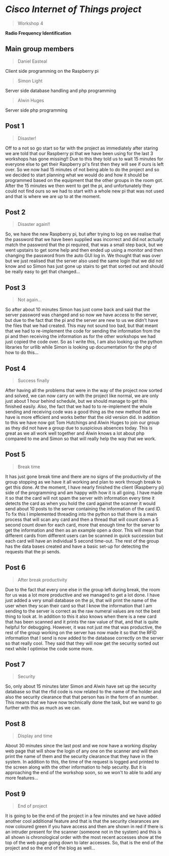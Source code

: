 # *Cisco Internet of Things project*
> Workshop 4 

**Radio Frequency Identification**

## Main group members

> Daniel Easteal

Client side programming on the Raspberry pi

> Simon Light

Server side database handling and php programming

> Alwin Huges

Server side php programming

## Post 1
> Disaster!

Off to a not so go start so far with the project as immediately after staring we are told that our Raspberry pi that we have been using for the last 3 workshops has gone missing!! Due to this they told us to wait 15 minutes for everyone else to get their Raspberry pi's first then they will see if ours is left over. So we now had 15 minutes of not being able to do the project and so we decided to start planning what we would do and how it should be programmed based on the equipment that the other groups in the room got. After the 15 minutes we then went to get the pi, and unfortunately they could not find ours so we had to start with a whole new pi that was not used and that is where we are up to at the moment. 

## Post 2
> Disaster again!!

So, we have the new Raspberry pi, but after trying to log on we realise that the password that we have been supplied was incorrect and did not actually match the password that the pi required, that was a small step back, but we went upstairs to get some help and then ended up using a monitor and then changing the password from the auto GUI log in. We thought that was over but we just realised that the server also used the same login that we did not know and so Simon has just gone up stairs to get that sorted out and should be really easy to get that changed...

## Post 3
> Not again...

So after about 10 minutes Simon has just come back and said that the server password was changed and so now we have access to the server, but due to the fact that the pi and the server are new to us we didn't have the files that we had created. This may not sound too bad, but that meant that we had to re-implement the  code for sending the information from the pi and then receiving the information as for the other workshops we had just copied the code over. So as I write this, I am also looking up the python libraries for urllib while Simon is looking up documentation for the php of how to do this...

## Post 4
> Success finally

After having all the problems that were in the way of the project now sorted and solved, we can now carry on with the project like normal, we are only just about 1 hour behind schedule, but we should manage to get this finished easily. Also, the fact that we had to to re-implement the whole sending and receiving code was a good thing as the new method that we have is more efficient and works better that the old version did. In addition to this we have now got Tom Hutchings and Alwin Huges to join our group as they did not have a group due to suspicious absences today. This is great as we all work well together and Alwin knows a lot about php compared to me and Simon so that will really help the way that we work.  

## Post 5
> Break time

It has just gone break time and there are no signs of the productivity of the group stopping as we have it all working and plan to work through break to get this done. At the moment, I have nearly finished the client (Raspberry pi) side of the programming and am happy with how it is all going. I have made it so that the card will not spam the server with information every time it detects the card as when you hold the card against the scanner it would send about 10 posts to the server containing the information of the card ID. To fix this I implemented threading into the python so that there is a main process that will scan any card and then a thread that will count down a 5 second count down for each card, more that enough time for the server to get the information and then as an example open a door. This will mean that different cards from different users can be scanned in quick succession but each card will have an individual 5 second time-out. The rest of the group has the data bases created and have a basic set-up for detecting the requests that the pi sends.

## Post 6
> After break productivity

Due to the fact that every one else in the group left during break, the room for us was a lot more productive and we managed to get a lot done. I have just added a very small database on the pi, that will print the name of the user when they scan their card so that I know the information that I am sending to the server is correct as the raw numeral values are not the best thing to look at. In addition to this it also knows when there is a new card that has been scanned and it prints the raw value of that, and that is quite helpful for debugging. However, it was not just me that was productive, the rest of the group working on the server has now made it so that the RFID information that I send is now added to the database correctly on the server so that really cool. They said that they will now get the security sorted out next while I optimise the code some more.

## Post 7
> Security

So, only about 15 minutes later Simon and Alwin have set up the security database so that the rfid code is now related to the name of the holder and also the security clearance that that person has in the form of an number. This means that we have now technically done the task, but we wand to go further with this as much as we can.

## Post 8
> Display and time

About 30 minutes since the last post and we now have a working display web page that will show the login of any one on the scanner and will then print the name of them and the security clearance that they have in the system. In addition to this, the time of the request is logged and printed to the screen along with the other information to help security. But it is approaching the end of the workshop soon, so we won't to able to add any more features...

## Post 9
> End of project

It is going to be the end of the project in a few minutes and we have added another cool additional feature and that is that the security clearances are now coloured green if you have access and then are shown in red if there is an intruder present for the scanner (someone not in the system) and this is all shown is chronological order with the most recent accesses show at the top of the web page going down to later accesses. So, that is the end of the project and so the end of the blog as well...


